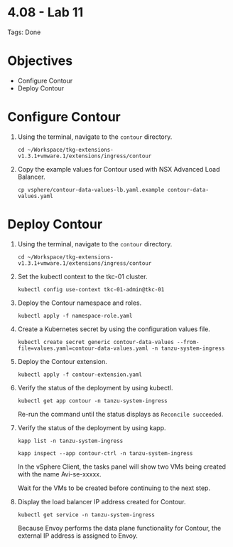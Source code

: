 # 4.08 - Lab 11

Tags: Done

# Objectives

- Configure Contour
- Deploy Contour

# Configure Contour

1. Using the terminal, navigate to the `contour` directory.

    `cd ~/Workspace/tkg-extensions-v1.3.1+vmware.1/extensions/ingress/contour`

2. Copy the example values for Contour used with NSX Advanced Load Balancer.

    `cp vsphere/contour-data-values-lb.yaml.example contour-data-values.yaml`

# Deploy Contour

1. Using the terminal, navigate to the `contour` directory.

    `cd ~/Workspace/tkg-extensions-v1.3.1+vmware.1/extensions/ingress/contour`

2. Set the kubectl context to the tkc-01 cluster.

    `kubectl config use-context tkc-01-admin@tkc-01`

3. Deploy the Contour namespace and roles.

    `kubectl apply -f namespace-role.yaml`

4. Create a Kubernetes secret by using the configuration values file.

    `kubectl create secret generic contour-data-values --from-file=values.yaml=contour-data-values.yaml -n tanzu-system-ingress`

5. Deploy the Contour extension.

    `kubectl apply -f contour-extension.yaml`

6. Verify the status of the deployment by using kubectl.

    `kubectl get app contour -n tanzu-system-ingress`

    Re-run the command until the status displays as `Reconcile succeeded`.

7. Verify the status of the deployment by using kapp.

    `kapp list -n tanzu-system-ingress`

    `kapp inspect --app contour-ctrl -n tanzu-system-ingress`

    In the vSphere Client, the tasks panel will show two VMs being created with the name Avi-se-xxxxx.

    Wait for the VMs to be created before continuing to the next step.

8. Display the load balancer IP address created for Contour.

    `kubectl get service -n tanzu-system-ingress`

    Because Envoy performs the data plane functionality for Contour, the external IP address is assigned to Envoy.
